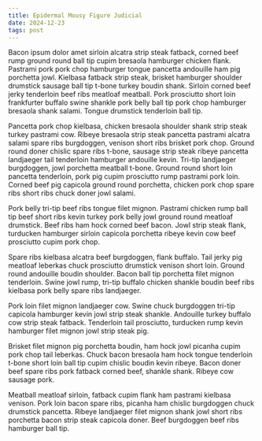 ```yaml
---
title: Epidermal Mousy Figure Judicial
date: 2024-12-23
tags: post
---
```


Bacon ipsum dolor amet sirloin alcatra strip steak fatback, corned beef rump ground round ball tip cupim bresaola hamburger chicken flank.  Pastrami pork pork chop hamburger tongue pancetta andouille ham pig porchetta jowl.  Kielbasa fatback strip steak, brisket hamburger shoulder drumstick sausage ball tip t-bone turkey boudin shank.  Sirloin corned beef jerky tenderloin beef ribs meatloaf meatball.  Pork prosciutto short loin frankfurter buffalo swine shankle pork belly ball tip pork chop hamburger bresaola shank salami.  Tongue drumstick tenderloin ball tip.

Pancetta pork chop kielbasa, chicken bresaola shoulder shank strip steak turkey pastrami cow.  Ribeye bresaola strip steak pancetta pastrami alcatra salami spare ribs burgdoggen, venison short ribs brisket pork chop.  Ground round doner chislic spare ribs t-bone, sausage strip steak ribeye pancetta landjaeger tail tenderloin hamburger andouille kevin.  Tri-tip landjaeger burgdoggen, jowl porchetta meatball t-bone.  Ground round short loin pancetta tenderloin, pork pig cupim prosciutto rump pastrami pork loin.  Corned beef pig capicola ground round porchetta, chicken pork chop spare ribs short ribs chuck doner jowl salami.

Pork belly tri-tip beef ribs tongue filet mignon.  Pastrami chicken rump ball tip beef short ribs kevin turkey pork belly jowl ground round meatloaf drumstick.  Beef ribs ham hock corned beef bacon.  Jowl strip steak flank, turducken hamburger sirloin capicola porchetta ribeye kevin cow beef prosciutto cupim pork chop.

Spare ribs kielbasa alcatra beef burgdoggen, flank buffalo.  Tail jerky pig meatloaf leberkas chuck prosciutto drumstick venison short loin.  Ground round andouille boudin shoulder.  Bacon ball tip porchetta filet mignon tenderloin.  Swine jowl rump, tri-tip buffalo chicken shankle boudin beef ribs kielbasa pork belly spare ribs landjaeger.

Pork loin filet mignon landjaeger cow.  Swine chuck burgdoggen tri-tip capicola hamburger kevin jowl strip steak shankle.  Andouille turkey buffalo cow strip steak fatback.  Tenderloin tail prosciutto, turducken rump kevin hamburger filet mignon jowl strip steak pig.

Brisket filet mignon pig porchetta boudin, ham hock jowl picanha cupim pork chop tail leberkas.  Chuck bacon bresaola ham hock tongue tenderloin t-bone short loin ball tip cupim chislic boudin kevin ribeye.  Bacon doner beef spare ribs pork fatback corned beef, shankle shank.  Ribeye cow sausage pork.

Meatball meatloaf sirloin, fatback cupim flank ham pastrami kielbasa venison.  Pork loin bacon spare ribs, picanha ham chislic burgdoggen chuck drumstick pancetta.  Ribeye landjaeger filet mignon shank jowl short ribs porchetta bacon strip steak capicola doner.  Beef burgdoggen beef ribs hamburger ball tip.